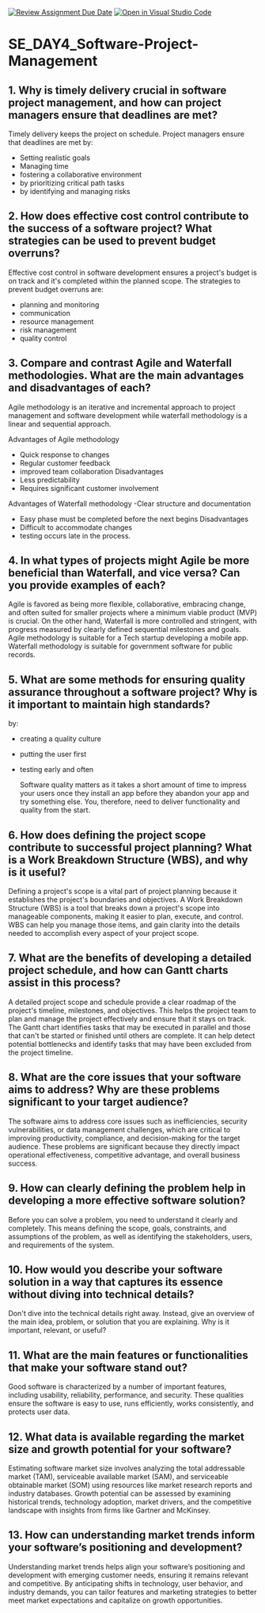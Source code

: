 [![Review Assignment Due Date](https://classroom.github.com/assets/deadline-readme-button-22041afd0340ce965d47ae6ef1cefeee28c7c493a6346c4f15d667ab976d596c.svg)](https://classroom.github.com/a/9pw6JKcu)
[![Open in Visual Studio Code](https://classroom.github.com/assets/open-in-vscode-2e0aaae1b6195c2367325f4f02e2d04e9abb55f0b24a779b69b11b9e10269abc.svg)](https://classroom.github.com/online_ide?assignment_repo_id=15708176&assignment_repo_type=AssignmentRepo)
# SE_DAY4_Software-Project-Management
## 1. Why is timely delivery crucial in software project management, and how can project managers ensure that deadlines are met?
Timely delivery keeps the project on schedule. 
Project managers ensure that deadlines are met by:
- Setting realistic goals
- Managing time
- fostering a collaborative environment
- by prioritizing critical path tasks
- by identifying and managing risks

## 2. How does effective cost control contribute to the success of a software project? What strategies can be used to prevent budget overruns?
Effective cost control in software development ensures a project's budget is on track and it's completed within the planned scope.
The strategies to prevent budget overruns are:
- planning and monitoring
- communication
- resource management
- risk management
- quality control
## 3. Compare and contrast Agile and Waterfall methodologies. What are the main advantages and disadvantages of each?
Agile methodology is an iterative and incremental approach to project management and software development while waterfall methodology is a linear and sequential approach.

Advantages of Agile methodology
- Quick response to changes
- Regular customer feedback
- improved team collaboration
Disadvantages
- Less predictability
- Requires significant customer involvement

Advantages of Waterfall methodology
-Clear structure and documentation
- Easy phase must be completed before the next begins
Disadvantages
- Difficult to accommodate changes
- testing occurs late in the process.

## 4. In what types of projects might Agile be more beneficial than Waterfall, and vice versa? Can you provide examples of each?
Agile is favored as being more flexible, collaborative, embracing change, and often suited for smaller projects where a minimum viable product (MVP) is crucial. On the other hand, Waterfall is more controlled and stringent, with progress measured by clearly defined sequential milestones and goals.
Agile methodology is suitable for a Tech startup developing a mobile app.
Waterfall methodology is suitable for government software for public records.

## 5. What are some methods for ensuring quality assurance throughout a software project? Why is it important to maintain high standards?
by:
- creating a quality culture
- putting the user first
- testing early and often

  Software quality matters as it takes a short amount of time to impress your users once they install an app before they abandon your app and try something else. You, therefore, need to deliver functionality and quality from the start.
## 6. How does defining the project scope contribute to successful project planning? What is a Work Breakdown Structure (WBS), and why is it useful?
Defining a project's scope is a vital part of project planning because it establishes the project's boundaries and objectives.
A Work Breakdown Structure (WBS) is a tool that breaks down a project's scope into manageable components, making it easier to plan, execute, and control.
WBS can help you manage those items, and gain clarity into the details needed to accomplish every aspect of your project scope.

## 7. What are the benefits of developing a detailed project schedule, and how can Gantt charts assist in this process?
A detailed project scope and schedule provide a clear roadmap of the project's timeline, milestones, and objectives. This helps the project team to plan and manage the project effectively and ensure that it stays on track.
The Gantt chart identifies tasks that may be executed in parallel and those that can't be started or finished until others are complete. 
It can help detect potential bottlenecks and identify tasks that may have been excluded from the project timeline.
## 8. What are the core issues that your software aims to address? Why are these problems significant to your target audience?
The software aims to address core issues such as inefficiencies, security vulnerabilities, or data management challenges, which are critical to improving productivity, compliance, and decision-making for the target audience. These problems are significant because they directly impact operational effectiveness, competitive advantage, and overall business success.

## 9. How can clearly defining the problem help in developing a more effective software solution?
Before you can solve a problem, you need to understand it clearly and completely. This means defining the scope, goals, constraints, and assumptions of the problem, as well as identifying the stakeholders, users, and requirements of the system.

## 10. How would you describe your software solution in a way that captures its essence without diving into technical details?
Don't dive into the technical details right away. Instead, give an overview of the main idea, problem, or solution that you are explaining. Why is it important, relevant, or useful?

## 11. What are the main features or functionalities that make your software stand out?
Good software is characterized by a number of important features, including usability, reliability, performance, and security. These qualities ensure the software is easy to use, runs efficiently, works consistently, and protects user data.

## 12. What data is available regarding the market size and growth potential for your software?
Estimating software market size involves analyzing the total addressable market (TAM), serviceable available market (SAM), and serviceable obtainable market (SOM) using resources like market research reports and industry databases. Growth potential can be assessed by examining historical trends, technology adoption, market drivers, and the competitive landscape with insights from firms like Gartner and McKinsey.
## 13. How can understanding market trends inform your software’s positioning and development?
Understanding market trends helps align your software’s positioning and development with emerging customer needs, ensuring it remains relevant and competitive. By anticipating shifts in technology, user behavior, and industry demands, you can tailor features and marketing strategies to better meet market expectations and capitalize on growth opportunities.
